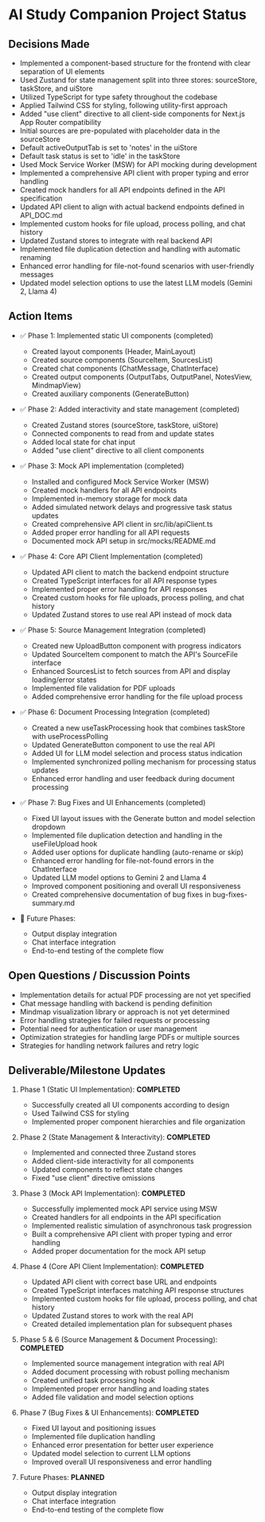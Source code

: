 # AI Study Companion Project Status

## Decisions Made
- Implemented a component-based structure for the frontend with clear separation of UI elements
- Used Zustand for state management split into three stores: sourceStore, taskStore, and uiStore
- Utilized TypeScript for type safety throughout the codebase
- Applied Tailwind CSS for styling, following utility-first approach
- Added "use client" directive to all client-side components for Next.js App Router compatibility
- Initial sources are pre-populated with placeholder data in the sourceStore
- Default activeOutputTab is set to 'notes' in the uiStore
- Default task status is set to 'idle' in the taskStore
- Used Mock Service Worker (MSW) for API mocking during development
- Implemented a comprehensive API client with proper typing and error handling
- Created mock handlers for all API endpoints defined in the API specification
- Updated API client to align with actual backend endpoints defined in API_DOC.md
- Implemented custom hooks for file upload, process polling, and chat history
- Updated Zustand stores to integrate with real backend API
- Implemented file duplication detection and handling with automatic renaming
- Enhanced error handling for file-not-found scenarios with user-friendly messages
- Updated model selection options to use the latest LLM models (Gemini 2, Llama 4)

## Action Items
- ✅ Phase 1: Implemented static UI components (completed)
  - Created layout components (Header, MainLayout)
  - Created source components (SourceItem, SourcesList)
  - Created chat components (ChatMessage, ChatInterface)
  - Created output components (OutputTabs, OutputPanel, NotesView, MindmapView)
  - Created auxiliary components (GenerateButton)
  
- ✅ Phase 2: Added interactivity and state management (completed)
  - Created Zustand stores (sourceStore, taskStore, uiStore)
  - Connected components to read from and update states
  - Added local state for chat input
  - Added "use client" directive to all client components

- ✅ Phase 3: Mock API implementation (completed)
  - Installed and configured Mock Service Worker (MSW)
  - Created mock handlers for all API endpoints
  - Implemented in-memory storage for mock data
  - Added simulated network delays and progressive task status updates
  - Created comprehensive API client in src/lib/apiClient.ts
  - Added proper error handling for all API requests
  - Documented mock API setup in src/mocks/README.md

- ✅ Phase 4: Core API Client Implementation (completed)
  - Updated API client to match the backend endpoint structure
  - Created TypeScript interfaces for all API response types
  - Implemented proper error handling for API responses
  - Created custom hooks for file uploads, process polling, and chat history
  - Updated Zustand stores to use real API instead of mock data

- ✅ Phase 5: Source Management Integration (completed)
  - Created new UploadButton component with progress indicators
  - Updated SourceItem component to match the API's SourceFile interface
  - Enhanced SourcesList to fetch sources from API and display loading/error states
  - Implemented file validation for PDF uploads
  - Added comprehensive error handling for the file upload process

- ✅ Phase 6: Document Processing Integration (completed)
  - Created a new useTaskProcessing hook that combines taskStore with useProcessPolling
  - Updated GenerateButton component to use the real API
  - Added UI for LLM model selection and process status indication
  - Implemented synchronized polling mechanism for processing status updates 
  - Enhanced error handling and user feedback during document processing

- ✅ Phase 7: Bug Fixes and UI Enhancements (completed)
  - Fixed UI layout issues with the Generate button and model selection dropdown
  - Implemented file duplication detection and handling in the useFileUpload hook
  - Added user options for duplicate handling (auto-rename or skip)
  - Enhanced error handling for file-not-found errors in the ChatInterface
  - Updated LLM model options to Gemini 2 and Llama 4
  - Improved component positioning and overall UI responsiveness
  - Created comprehensive documentation of bug fixes in bug-fixes-summary.md

- 🔄 Future Phases:
  - Output display integration
  - Chat interface integration
  - End-to-end testing of the complete flow

## Open Questions / Discussion Points
- Implementation details for actual PDF processing are not yet specified
- Chat message handling with backend is pending definition
- Mindmap visualization library or approach is not yet determined
- Error handling strategies for failed requests or processing
- Potential need for authentication or user management
- Optimization strategies for handling large PDFs or multiple sources
- Strategies for handling network failures and retry logic

## Deliverable/Milestone Updates
1. Phase 1 (Static UI Implementation): **COMPLETED**
   - Successfully created all UI components according to design
   - Used Tailwind CSS for styling
   - Implemented proper component hierarchies and file organization
   
2. Phase 2 (State Management & Interactivity): **COMPLETED**
   - Implemented and connected three Zustand stores
   - Added client-side interactivity for all components
   - Updated components to reflect state changes
   - Fixed "use client" directive omissions

3. Phase 3 (Mock API Implementation): **COMPLETED**
   - Successfully implemented mock API service using MSW
   - Created handlers for all endpoints in the API specification
   - Implemented realistic simulation of asynchronous task progression
   - Built a comprehensive API client with proper typing and error handling
   - Added proper documentation for the mock API setup

4. Phase 4 (Core API Client Implementation): **COMPLETED**
   - Updated API client with correct base URL and endpoints
   - Created TypeScript interfaces matching API response structures
   - Implemented custom hooks for file upload, process polling, and chat history
   - Updated Zustand stores to work with the real API
   - Created detailed implementation plan for subsequent phases

5. Phase 5 & 6 (Source Management & Document Processing): **COMPLETED**
   - Implemented source management integration with real API
   - Added document processing with robust polling mechanism
   - Created unified task processing hook
   - Implemented proper error handling and loading states
   - Added file validation and model selection options

6. Phase 7 (Bug Fixes & UI Enhancements): **COMPLETED**
   - Fixed UI layout and positioning issues
   - Implemented file duplication handling
   - Enhanced error presentation for better user experience
   - Updated model selection to current LLM options
   - Improved overall UI responsiveness and error handling

7. Future Phases: **PLANNED**
   - Output display integration
   - Chat interface integration
   - End-to-end testing of the complete flow 
